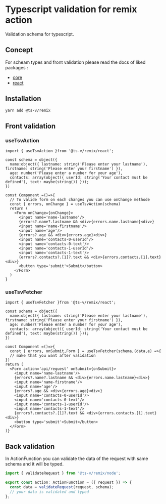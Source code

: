 # Typescript validation for remix action

Validation schema for typescript.

## Concept

For scheam types and front validation please read the docs of liked packages :

- [core](../core#readme)
- [react](../react#readme)

## Installation

```sh
yarn add @ts-v/remix
```

## Front validation

### useTsvAction

```tsx
import { useTsvAction }from '@ts-v/remix/react';

const schema = object({
  name:object({ lastname: string('Please enter your lastname'), firstname: string('Please enter your firstname') }),
  age: number('Please enter a number for your age'),
  contacts: array(object({ userId: string('Your contact must be defined'), text: maybe(string()) }));
})

const Component =()=>{
  // To valide form on each changes you can use onChange methode
  const { errors, onChange } = useTsvAction(schema)
  return (
    <Form onChange={onChange}>
      <input name='name-lastname'/>
      {errors?.name?.lastname && <div>{errors.name.lastname}<div>}
      <input name='name-firstname'/>
      <input name='age'/>
      {errors?.age && <div>{errors.age}<div>}
      <input name='contacts-0-userId'/>
      <input name='contacts-0-text'/>
      <input name='contacts-1-userId'/>
      <input name='contacts-1-text'/>
      {errors?.contacts?.[1]?.text && <div>{errors.contacts.[1].text}<div>}
      <button type='submit'>Submit</button>
    </Form>
  )
}
```

### useTsvFetcher

```tsx
import { useTsvFetcher }from '@ts-v/remix/react';

const schema = object({
  name:object({ lastname: string('Please enter your lastname'), firstname: string('Please enter your firstname') }),
  age: number('Please enter a number for your age'),
  contacts: array(object({ userId: string('Your contact must be defined'), text: maybe(string()) }));
})

const Component =()=>{
  const { errors, onSubmit,Form } = useTsvFetcher(schema,(data,e) =>{
  // make that you want after validation
})
return (
  <Form action='api/request' onSubmit={onSubmit}>
    <input name='name-lastname'/>
    {errors?.name?.lastname && <div>{errors.name.lastname}<div>}
    <input name='name-firstname'/>
    <input name='age'/>
    {errors?.age && <div>{errors.age}<div>}
    <input name='contacts-0-userId'/>
    <input name='contacts-0-text'/>
    <input name='contacts-1-userId'/>
    <input name='contacts-1-text'/>
    {errors?.contacts?.[1]?.text && <div>{errors.contacts.[1].text}<div>}
    <button type='submit'>Submit</button>
  </Form>
)}
```

## Back validation

In ActionFunction you can validate the data of the request with same schema and it will be typed.

```ts
import { validateRequest } from '@ts-v/remix/node';

export const action: ActionFunction = ({ request }) => {
  const data = validateRequest(request, schema);
  // your data is validated and typed
};
```

